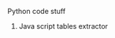 

<!---
sonygoup/sonygoup is a ✨ special ✨ repository because its `README.md` (this file) appears on your GitHub profile.
You can click the Preview link to take a look at your changes.
--->

Python code stuff
1. Java script tables extractor

